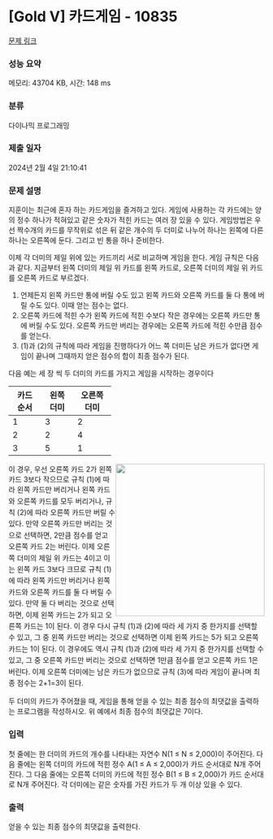 # [Gold V] 카드게임 - 10835 

[문제 링크](https://www.acmicpc.net/problem/10835) 

### 성능 요약

메모리: 43704 KB, 시간: 148 ms

### 분류

다이나믹 프로그래밍

### 제출 일자

2024년 2월 4일 21:10:41

### 문제 설명

<p>지훈이는 최근에 혼자 하는 카드게임을 즐겨하고 있다. 게임에 사용하는 각 카드에는 양의 정수 하나가 적혀있고 같은 숫자가 적힌 카드는 여러 장 있을 수 있다. 게임방법은 우선 짝수개의 카드를 무작위로 섞은 뒤 같은 개수의 두 더미로 나누어 하나는 왼쪽에 다른 하나는 오른쪽에 둔다. 그리고 빈 통을 하나 준비한다. </p>

<p>이제 각 더미의 제일 위에 있는 카드끼리 서로 비교하며 게임을 한다. 게임 규칙은 다음과 같다. 지금부터 왼쪽 더미의 제일 위 카드를 왼쪽 카드로, 오른쪽 더미의 제일 위 카드를 오른쪽 카드로 부르겠다.</p>

<ol>
	<li>언제든지 왼쪽 카드만 통에 버릴 수도 있고 왼쪽 카드와 오른쪽 카드를 둘 다 통에 버릴 수도 있다. 이때 얻는 점수는 없다.</li>
	<li>오른쪽 카드에 적힌 수가 왼쪽 카드에 적힌 수보다 작은 경우에는 오른쪽 카드만 통에 버릴 수도 있다. 오른쪽 카드만 버리는 경우에는 오른쪽 카드에 적힌 수만큼 점수를 얻는다.</li>
	<li>(1)과 (2)의 규칙에 따라 게임을 진행하다가 어느 쪽 더미든 남은 카드가 없다면 게임이 끝나며 그때까지 얻은 점수의 합이 최종 점수가 된다. </li>
</ol>

<p>다음 예는 세 장 씩 두 더미의 카드를 가지고 게임을 시작하는 경우이다</p>

<table class="table table-bordered" style="width:40%">
	<thead>
		<tr>
			<th>카드 순서</th>
			<th>왼쪽 더미</th>
			<th>오른쪽 더미</th>
		</tr>
	</thead>
	<tbody>
		<tr>
			<td>1</td>
			<td>3</td>
			<td>2</td>
		</tr>
		<tr>
			<td>2</td>
			<td>2</td>
			<td>4</td>
		</tr>
		<tr>
			<td>3</td>
			<td>5</td>
			<td>1</td>
		</tr>
	</tbody>
</table>

<p><img alt="" src="https://onlinejudgeimages.s3-ap-northeast-1.amazonaws.com/problem/10835/1.png" style="float:right; height:300px; width:293px">이 경우, 우선 오른쪽 카드 2가 왼쪽 카드 3보다 작으므로 규칙 (1)에 따라 왼쪽 카드만 버리거나 <span style="line-height:1.6em">왼쪽 카드와 오른쪽 카드를 모두 버리거나, 규칙 (2)에 따라 오른쪽 카드만 버릴 수 있다. 만약 오른쪽 카드만 버리는 것으로 선택하면, 2만큼 점수를 얻고 오른쪽 카드 2는 버린다. 이제 오른쪽 더미의 제일 위 카드는 4이고 이는 왼쪽 카드 3보다 크므로 규칙 (1)에 따라 왼쪽 카드만 버리거나 왼쪽 카드와 오른쪽 카드를 둘 다 버릴 수 있다. 만약 둘 다 버리는 것으로 선택하면, 이제 왼쪽 카드는 2가 되고 오른쪽 카드는 1이 된다. 이 경우 다시 규칙 (1)과 (2)에 따라 세 가지 중 한가지를 선택할 수 있고, 그 중 왼쪽 카드만 버리는 것으로 선택하면 이제 왼쪽 카드는 5가 되고 오른쪽 카드는 1이 된다. 이 경우에도 역시 규칙 (1)과 (2)에 따라 세 가지 중 한가지를 선택할 수 있고, 그 중 오른쪽 카드만 버리는 것으로 선택하면 1만큼 점수를 얻고 오른쪽 카드 1은 버린다. 이제 오른쪽 더미에는 남은 카드가 없으므로 규칙 (3)에 따라 게임이 끝나며 최종 점수는 2+1=3이 된다.</span></p>

<p>두 더미의 카드가 주어졌을 때, 게임을 통해 얻을 수 있는 최종 점수의 최댓값을 출력하는 프로그램을 작성하시오. 위 예에서 최종 점수의 최댓값은 7이다.</p>

### 입력 

 <p>첫 줄에는 한 더미의 카드의 개수를 나타내는 자연수 N(1 ≤ N ≤ 2,000)이 주어진다. 다음 줄에는 왼쪽 더미의 카드에 적힌 정수 A(1 ≤ A ≤ 2,000)가 카드 순서대로 N개 주어진다. 그 다음 줄에는 오른쪽 더미의 카드에 적힌 정수 B(1 ≤ B ≤ 2,000)가 카드 순서대로 N개 주어진다. 각 더미에는 같은 숫자를 가진 카드가 두 개 이상 있을 수 있다.</p>

### 출력 

 <p>얻을 수 있는 최종 점수의 최댓값을 출력한다.</p>

